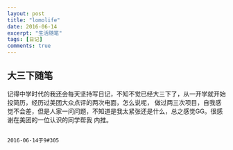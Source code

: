 ```yaml
---
layout: post
title: "lomolife"
date: 2016-06-14
excerpt: "生活随笔"
tags: [日记]
comments: true
---
```


## 大三下随笔

记得中学时代的我还会每天坚持写日记，不知不觉已经大三下了，从一开学就开始投简历，经历过美团大众点评的两次电面，怎么说呢，
做过两三次项目，自我感觉不会差，但是人家一问问题，不知道是我太紧张还是什么，总之感觉GG。很感谢在美团的一位认识的同学帮我
内推。
        
                                                                                                    2016-06-14于9#305
